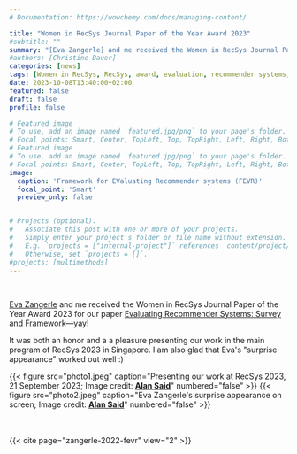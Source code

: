 ```yaml
---
# Documentation: https://wowchemy.com/docs/managing-content/

title: "Women in RecSys Journal Paper of the Year Award 2023"
#subtitle: ""
summary: "[Eva Zangerle] and me received the Women in RecSys Journal Paper of the Year Award 2023 for our CSUR paper 'Evaluating Recommender Systems: Survey and Framework'."
#authors: [Christine Bauer]
categories: [news]
tags: [Women in RecSys, RecSys, award, evaluation, recommender systems, FEVR, survey, multimethod, framework]
date: 2023-10-08T13:40:00+02:00
featured: false
draft: false
profile: false

# Featured image
# To use, add an image named `featured.jpg/png` to your page's folder.
# Focal points: Smart, Center, TopLeft, Top, TopRight, Left, Right, BottomLeft, Bottom, BottomRight.
# Featured image
# To use, add an image named `featured.jpg/png` to your page's folder.
# Focal points: Smart, Center, TopLeft, Top, TopRight, Left, Right, BottomLeft, Bottom, BottomRight.
image:
  caption: 'Framework for EValuating Recommender systems (FEVR)'
  focal_point: 'Smart'
  preview_only: false


# Projects (optional).
#   Associate this post with one or more of your projects.
#   Simply enter your project's folder or file name without extension.
#   E.g. `projects = ["internal-project"]` references `content/project/deep-learning/index.md`.
#   Otherwise, set `projects = []`.
#projects: [multimethods]
---
```


<br>

[Eva Zangerle](https://evazangerle.at) and me received the Women in RecSys Journal Paper of the Year Award 2023 for our paper [Evaluating Recommender Systems: Survey and Framework](/publications/zangerle-2022-fevr)—yay!

It was both an honor and a a pleasure presenting our work in the main program of RecSys 2023 in Singapore. I am also glad that Eva's "surprise appearance" worked out well :)


{{< figure src="photo1.jpeg" caption="Presenting our work at RecSys 2023, 21 September 2023; Image credit: [**Alan Said**](https://www.alansaid.com)" numbered="false" >}}
{{< figure src="photo2.jpeg" caption="Eva Zangerle's surprise appearance on screen; Image credit: [**Alan Said**](https://www.alansaid.com)" numbered="false" >}}


<br><br>
{{< cite page="zangerle-2022-fevr" view="2" >}}
